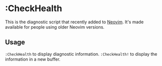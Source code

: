 # :CheckHealth

This is the diagnostic script that recently added to [Neovim][].  It's made
available for people using older Neovim versions.


## Usage

`:CheckHealth` to display diagnostic information.  `:CheckHealth!` to display
the information in a new buffer.

[Neovim]: https://github.com/neovim/neovim

